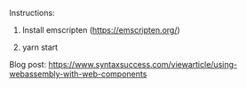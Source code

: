 Instructions:

1) Install emscripten (https://emscripten.org/)

2) yarn start

Blog post: https://www.syntaxsuccess.com/viewarticle/using-webassembly-with-web-components
